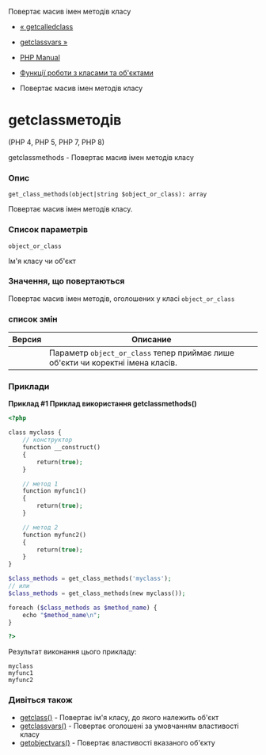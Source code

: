 Повертає масив імен методів класу

-   [« getcalledclass](function.get-called-class.html)
    
-   [getclassvars »](function.get-class-vars.html)
    
-   [PHP Manual](index.md)
    
-   [Функції роботи з класами та об'єктами](ref.classobj.md)
    
-   Повертає масив імен методів класу
    

# getclassметодів

(PHP 4, PHP 5, PHP 7, PHP 8)

getclassmethods - Повертає масив імен методів класу

### Опис

```methodsynopsis
get_class_methods(object|string $object_or_class): array
```

Повертає масив імен методів класу.

### Список параметрів

`object_or_class`

Ім'я класу чи об'єкт

### Значення, що повертаються

Повертає масив імен методів, оголошених у класі `object_or_class`

### список змін

| Версия | Описание |
| --- | --- |
|  | Параметр `object_or_class` тепер приймає лише об'єкти чи коректні імена класів. |

### Приклади

**Приклад #1 Приклад використання **getclassmethods()****

```php
<?php

class myclass {
    // конструктор
    function __construct()
    {
        return(true);
    }

    // метод 1
    function myfunc1()
    {
        return(true);
    }

    // метод 2
    function myfunc2()
    {
        return(true);
    }
}

$class_methods = get_class_methods('myclass');
// или
$class_methods = get_class_methods(new myclass());

foreach ($class_methods as $method_name) {
    echo "$method_name\n";
}

?>
```

Результат виконання цього прикладу:

```
myclass
myfunc1
myfunc2
```

### Дивіться також

-   [getclass()](function.get-class.html) - Повертає ім'я класу, до якого належить об'єкт
-   [getclassvars()](function.get-class-vars.html) - Повертає оголошені за умовчанням властивості класу
-   [getobjectvars()](function.get-object-vars.html) - Повертає властивості вказаного об'єкту